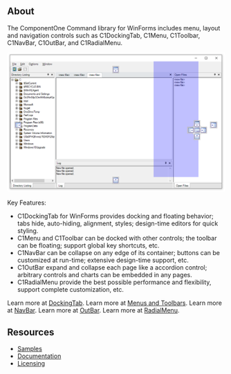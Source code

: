 ## About

The ComponentOne Command library for WinForms includes menu, layout and navigation controls such as C1DockingTab, C1Menu, C1Toolbar, C1NavBar, C1OutBar,  and C1RadialMenu.

![WinForms C1Command Control](https://raw.githubusercontent.com/GrapeCity/ComponentOne-WinForms-Samples/5dc3e2e0e9fe814b46a65929a54f662f431980d7/NetFramework/Command/WinForms_Command.png "WinForms C1Command")

Key Features:

* C1DockingTab for WinForms provides docking and floating behavior; tabs hide, auto-hiding, alignment, styles; design-time editors for quick styling.
* C1Menu and C1Toolbar can be docked with other controls; the toolbar can be floating; support global key shortcuts, etc.
* C1NavBar can be collapse on any edge of its container; buttons can be customized at run-time; extensive design-time support, etc.
* C1OutBar expand and collapse each page like a accordion control; arbitrary controls and charts can be embedded in any pages.
* C1RadialMenu provide the best possible performance and flexibility, support complete customization, etc.

Learn more at [DockingTab](https://developer.mescius.com/componentone/winforms-ui-controls/docking-tab-control-winforms).
Learn more at [Menus and Toolbars](https://developer.mescius.com/componentone/winforms-ui-controls/menu-tool-bar-control-winforms).
Learn more at [NavBar](https://developer.mescius.com/componentone/winforms-ui-controls/navigation-bar-control-winforms).
Learn more at [OutBar](https://developer.mescius.com/componentone/docs/win/online-menus-toolbar/outbaroverview.html).
Learn more at [RadialMenu](https://developer.mescius.com/componentone/winforms-ui-controls/radial-menu-control-winforms).

## Resources

* [Samples](https://github.com/GrapeCity/ComponentOne-WinForms-Samples/tree/master/NetFramework/Command) 
* [Documentation](https://developer.mescius.com/componentone/docs/win/online-menus-toolbar/overview.html)
* [Licensing](https://developer.mescius.com/componentone/licensing)
